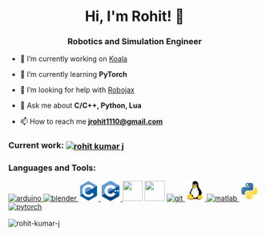 <h1 align="center">Hi, I'm Rohit! 👻</h1>
<h3 align="center">Robotics and Simulation Engineer</h3>

<!--
<p align="left"> <a href="https://github.com/ryo-ma/github-profile-trophy"><img src="https://github-profile-trophy.vercel.app/?username=rohit-kumar-j" alt="rohit-kumar-j" /></a> </p>
-->

- 🔭 I’m currently working on [Koala](https://github.com/rohit-kumar-j/Koala.git)

- 🌱 I’m currently learning **PyTorch**

- 🤝 I’m looking for help with [Robojax](https://github.com/rohit-kumar-j/Koala.git)

- 💬 Ask me about **C/C++, Python, Lua**

- 📫 How to reach me **jrohit1110@gmail.com**

<h3 align="left">Current work: <a href="https://www.youtube.com/@jrohit1110" target="blank"><img align="center" src="https://raw.githubusercontent.com/rahuldkjain/github-profile-readme-generator/master/src/images/icons/Social/youtube.svg" alt="rohit kumar j" height="30" width="40" /></a> </h3>
<!-- <p align="left"> -->
<!-- <a href="https://www.youtube.com/@jrohit1110" target="blank"><img align="center" src="https://raw.githubusercontent.com/rahuldkjain/github-profile-readme-generator/master/src/images/icons/Social/youtube.svg" alt="rohit kumar j" height="30" width="40" /></a> -->
</p>

<h3 align="left">Languages and Tools:</h3>
<p align="left"> <a href="https://www.arduino.cc/" target="_blank" rel="noreferrer"> <img src="https://cdn.worldvectorlogo.com/logos/arduino-1.svg" alt="arduino" width="40" height="40"/> </a> <a href="https://www.blender.org/" target="_blank" rel="noreferrer"> <img src="https://download.blender.org/branding/community/blender_community_badge_white.svg" alt="blender" width="40" height="40"/> </a> <a href="https://www.cprogramming.com/" target="_blank" rel="noreferrer"> <img src="https://raw.githubusercontent.com/devicons/devicon/master/icons/c/c-original.svg" alt="c" width="40" height="40"/> </a> <a href="https://www.w3schools.com/cpp/" target="_blank" rel="noreferrer"> <img src="https://raw.githubusercontent.com/devicons/devicon/master/icons/cplusplus/cplusplus-original.svg" alt="cplusplus" width="40" height="40"/> </a> <img src="https://encrypted-tbn0.gstatic.com/images?q=tbn:ANd9GcRkm_Utz2FvDHOIOUyCAKOI4gbbZ7Wi0HoOFxqHWDnULE_jSRCybk0l37liGaF1LFtSsO8" target="https://www.latex-project.org/" width="40" height="40"/> </a> <img src="https://upload.wikimedia.org/wikipedia/commons/c/cf/Lua-Logo.svg" target="https://www.lua.org/" width="40" height="40"/> </a>  <a href="https://git-scm.com/" target="_blank" rel="noreferrer"> <img src="https://www.vectorlogo.zone/logos/git-scm/git-scm-icon.svg" alt="git" width="40" height="40"/> </a> <a href="https://www.linux.org/" target="_blank" rel="noreferrer"> <img src="https://raw.githubusercontent.com/devicons/devicon/master/icons/linux/linux-original.svg" alt="linux" width="40" height="40"/> </a> <a href="https://www.mathworks.com/" target="_blank" rel="noreferrer"> <img src="https://upload.wikimedia.org/wikipedia/commons/2/21/Matlab_Logo.png" alt="matlab" width="40" height="40"/> </a> <a href="https://www.python.org" target="_blank" rel="noreferrer"> <img src="https://raw.githubusercontent.com/devicons/devicon/master/icons/python/python-original.svg" alt="python" width="40" height="40"/> </a> <a href="https://pytorch.org/" target="_blank" rel="noreferrer"> <img src="https://www.vectorlogo.zone/logos/pytorch/pytorch-icon.svg" alt="pytorch" width="40" height="40"/> </a> 
</p>

<p><img align="center" src="https://github-readme-stats.vercel.app/api/top-langs?username=rohit-kumar-j&show_icons=true&locale=en&layout=compact" alt="rohit-kumar-j" /></p>

<!-- <p><img align="center" src="https://github-readme-streak-stats.herokuapp.com/?user=rohit-kumar-j&" alt="rohit-kumar-j" /></p> -->
